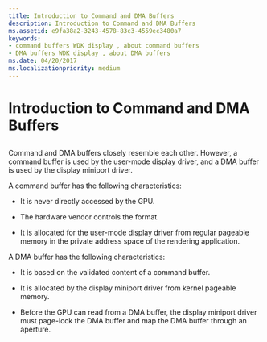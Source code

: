 ```yaml
---
title: Introduction to Command and DMA Buffers
description: Introduction to Command and DMA Buffers
ms.assetid: e9fa38a2-3243-4578-83c3-4559ec3480a7
keywords:
- command buffers WDK display , about command buffers
- DMA buffers WDK display , about DMA buffers
ms.date: 04/20/2017
ms.localizationpriority: medium
---
```


# Introduction to Command and DMA Buffers


## <span id="ddk_introduction_to_command_and_dma_buffers_gg"></span><span id="DDK_INTRODUCTION_TO_COMMAND_AND_DMA_BUFFERS_GG"></span>


Command and DMA buffers closely resemble each other. However, a command buffer is used by the user-mode display driver, and a DMA buffer is used by the display miniport driver.

A command buffer has the following characteristics:

-   It is never directly accessed by the GPU.

-   The hardware vendor controls the format.

-   It is allocated for the user-mode display driver from regular pageable memory in the private address space of the rendering application.

A DMA buffer has the following characteristics:

-   It is based on the validated content of a command buffer.

-   It is allocated by the display miniport driver from kernel pageable memory.

-   Before the GPU can read from a DMA buffer, the display miniport driver must page-lock the DMA buffer and map the DMA buffer through an aperture.

 

 





